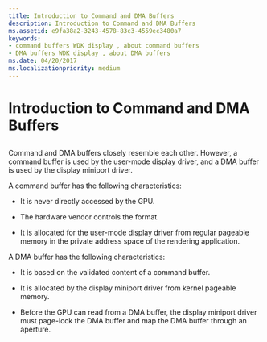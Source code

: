 ```yaml
---
title: Introduction to Command and DMA Buffers
description: Introduction to Command and DMA Buffers
ms.assetid: e9fa38a2-3243-4578-83c3-4559ec3480a7
keywords:
- command buffers WDK display , about command buffers
- DMA buffers WDK display , about DMA buffers
ms.date: 04/20/2017
ms.localizationpriority: medium
---
```


# Introduction to Command and DMA Buffers


## <span id="ddk_introduction_to_command_and_dma_buffers_gg"></span><span id="DDK_INTRODUCTION_TO_COMMAND_AND_DMA_BUFFERS_GG"></span>


Command and DMA buffers closely resemble each other. However, a command buffer is used by the user-mode display driver, and a DMA buffer is used by the display miniport driver.

A command buffer has the following characteristics:

-   It is never directly accessed by the GPU.

-   The hardware vendor controls the format.

-   It is allocated for the user-mode display driver from regular pageable memory in the private address space of the rendering application.

A DMA buffer has the following characteristics:

-   It is based on the validated content of a command buffer.

-   It is allocated by the display miniport driver from kernel pageable memory.

-   Before the GPU can read from a DMA buffer, the display miniport driver must page-lock the DMA buffer and map the DMA buffer through an aperture.

 

 





